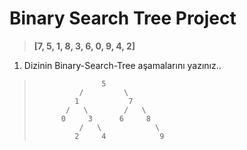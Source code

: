 # Binary Search Tree Project
> **[7, 5, 1, 8, 3, 6, 0, 9, 4, 2]**
1. Dizinin Binary-Search-Tree aşamalarını yazınız..
>                    5
>               /         \
>              1           7
>            /   \        /   \
>           0     3      6     8    
>               /   \            \
>              2     4            9      
